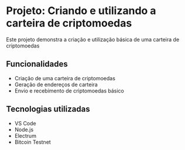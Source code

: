 # Projeto: Criando e utilizando a carteira de criptomoedas

Este projeto demonstra a criação e utilização básica de uma carteira de criptomoedas

## Funcionalidades

- Criação de uma carteira de criptomoedas 
- Geração de endereços de carteira
- Envio e recebimento de criptomoedas básico

## Tecnologias utilizadas

- VS Code
- Node.js
- Electrum
- Bitcoin Testnet
